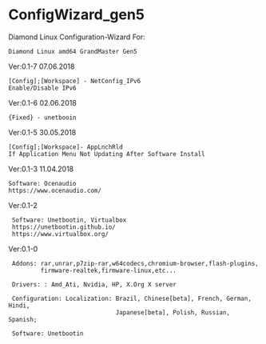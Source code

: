 # ConfigWizard_gen5
Diamond Linux Configuration-Wizard
For: 

    Diamond Linux amd64 GrandMaster Gen5
    
Ver:0.1-7 07.06.2018

    [Config];[Workspace] - NetConfig_IPv6
    Enable/Disable IPv6

Ver:0.1-6 02.06.2018

    {Fixed} - unetbooin

Ver:0.1-5 30.05.2018

    [Config];[Workspace]- AppLnchRld
    If Application Menu Not Updating After Software Install

Ver:0.1-3 11.04.2018

    Software: Ocenaudio
    https://www.ocenaudio.com/
    
Ver:0.1-2

     Software: Unetbootin, Virtualbox
     https://unetbootin.github.io/
     https://www.virtualbox.org/

Ver:0.1-0

     Addons: rar,unrar,p7zip-rar,w64codecs,chromium-browser,flash-plugins,
             firmware-realtek,firmware-linux,etc...
     
     Drivers: : Amd_Ati, Nvidia, HP, X.Org X server
     
     Configuration: Localization: Brazil, Chinese[beta], French, German, Hindi,
                                  Japanese[beta], Polish, Russian, Spanish;

     Software: Unetbootin
